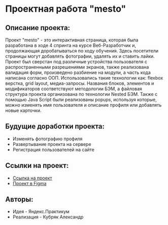 # Проектная работа "mesto"

## Описание проекта:

Проект "mesto" - это интерактивная страница, которая была разработана в ходе 4 спринта на курсе Веб-Разработчик и, продолжающая доробатываться по ходу обучения. Здесь посетители страницы могут добавлять фотографии, удалять их и ставить лайки. Проект был сверстан под различные устройства пользователя с распространенными разрешениями экранов, также реализована валидация форм, произведено разбиение на модули, а часть кода написана согласно ООП. Использовались такие технологии как: flexbox верстка, grid layout, медиа-запросы. Названия блоков, элементов и модификаторов соответствуют методологии БЭМ, а файловая структура проекта организована по технологии Nested БЭМ. Также с помощью Java Script были реализованы popups, используя которые, можно изменять имя пользователя и описание профиля или добавлять новые карточки.

## Будущие доработки проекта:

* Изменять фотографию профиля
* Развертывание проекта на сервере
* Регистрация пользователей на сайте

## Ссылки на проект:

* [Ссылка на проект](https://kubryak.github.io/mesto/)
* [Проект в Figma](https://www.figma.com/file/Hc7i45Om3FY0eaGOW9cbIw/JavaScript.-Sprint-4-(Copy)?node-id=28212%3A155&t=oYlVy5KXxdiSKtAO-0)

## Авторы:

* Идея - Яндекс.Практикум
* Реализация - Кубряк Александр



